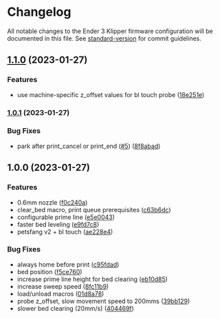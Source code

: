 # Changelog

All notable changes to the Ender 3 Klipper firmware configuration will be documented in this file. See [standard-version](https://github.com/conventional-changelog/standard-version) for commit guidelines.
## [1.1.0](https://github.com/sethlessard/ender3-klipper-config/compare/v1.0.1...v1.1.0) (2023-01-27)


### Features

* use machine-specific z_offset values for bl touch probe ([18e251e](https://github.com/sethlessard/ender3-klipper-config/commit/18e251e1404886cc7e77ef10f95cde3221aa4ee6))

### [1.0.1](https://github.com/sethlessard/ender3-klipper-config/compare/v1.0.0...v1.0.1) (2023-01-27)


### Bug Fixes

* park after print_cancel or print_end ([#5](https://github.com/sethlessard/ender3-klipper-config/issues/5)) ([8f8abad](https://github.com/sethlessard/ender3-klipper-config/commit/8f8abadc970ef2316a71b7ed5305b37fba698570))

## 1.0.0 (2023-01-27)


### Features

* 0.6mm nozzle ([f0c240a](https://github.com/sethlessard/ender3-klipper-config/commit/f0c240a413ac641ec020c6fd576248f0604b1af2))
* clear_bed macro, print queue prerequisites ([c63b6dc](https://github.com/sethlessard/ender3-klipper-config/commit/c63b6dcb4aa03b336c730103d3a1fd7f8b2366d8))
* configurable prime line ([e5e0043](https://github.com/sethlessard/ender3-klipper-config/commit/e5e0043b00522cacfdd54b4b5c8a162cf4b0f73d))
* faster bed leveling ([e9fd7c8](https://github.com/sethlessard/ender3-klipper-config/commit/e9fd7c8e0b08dee912e7743d09f7b6cc435ade63))
* petsfang v2 + bl touch ([ae228e4](https://github.com/sethlessard/ender3-klipper-config/commit/ae228e4a8d8243d215ff76fef766873b2456c8b1))


### Bug Fixes

* always home before print ([c95fdad](https://github.com/sethlessard/ender3-klipper-config/commit/c95fdadf9be1dca0cc68386b897fe8c577d66ba1))
* bed position ([f5ce760](https://github.com/sethlessard/ender3-klipper-config/commit/f5ce76018e7502d636c1806676da228e5a77f86f))
* increase prime line height for bed clearing ([eb10d85](https://github.com/sethlessard/ender3-klipper-config/commit/eb10d854642775d6f9e9d5dda371e55b2867049d))
* increase sweep speed ([8fc11b9](https://github.com/sethlessard/ender3-klipper-config/commit/8fc11b98ef38176d5e57f3c5d0ca88d98b9345d7))
* load/unload macros ([01d8a78](https://github.com/sethlessard/ender3-klipper-config/commit/01d8a78c41b54e85d61798078ea58bcb4000f547))
* probe z_offset, slow movement speed to 200mms ([39bb129](https://github.com/sethlessard/ender3-klipper-config/commit/39bb129e9745a9a5881a53e9f77f292f060ba23d))
* slower bed clearing (20mm/s) ([404469f](https://github.com/sethlessard/ender3-klipper-config/commit/404469ff8b1da81c6ae5c290dcba39eb3770a3b2))
